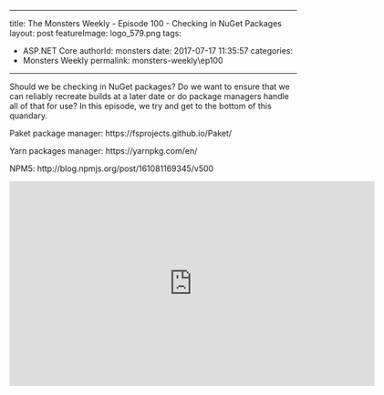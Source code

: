 
---
title: The Monsters Weekly - Episode 100 -  Checking in NuGet Packages
layout: post
featureImage: logo_579.png
tags: 
  - ASP.NET Core
authorId: monsters
date: 2017-07-17 11:35:57
categories:
  - Monsters Weekly
permalink: monsters-weekly\ep100
---

<p>Should we be checking in NuGet packages? Do we want to ensure that we can reliably recreate builds at a later date or do package managers handle all of that for use?&nbsp;In this episode, we try and get to the bottom of this quandary.&nbsp;</p><p>Paket package manager: https://fsprojects.github.io/Paket/</p><p>Yarn packages manager: https://yarnpkg.com/en/</p><p>NPM5:&nbsp;http://blog.npmjs.org/post/161081169345/v500</p> 

<!--more-->
<iframe src='https://channel9.msdn.com/Series/aspnetmonsters/ASPNET-Monsters-100-Checking-in-NuGet-Packages/player' width='640' height='360' allowFullScreen frameBorder='0'></iframe>
